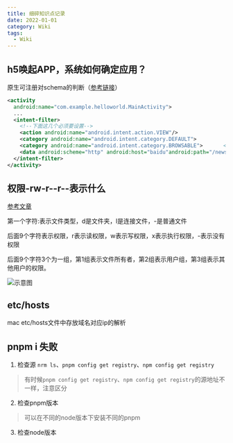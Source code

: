 ```yaml
---
title: 细碎知识点记录
date: 2022-01-01
category: Wiki
tags:
  - Wiki
---
```


<!-- more -->

## h5唤起APP，系统如何确定应用？

原生可注册对schema的判断（[参考链接](https://www.cnblogs.com/zhang-cb/p/7093769.html)）
```xml
<activity
  android:name="com.example.helloworld.MainActivity">
  ...　
  <intent-filter>
    <!--下面这几个必须要设置-->
    <action android:name="android.intent.action.VIEW"/>   
    <category android:name="android.intent.category.DEFAULT">             
    <category android:name="android.intent.category.BROWSABLE">　　　　<!--协议部分-->
    <data android:scheme="http" android:host="baidu"android:path="/news" android:port="8080"/>    
  </intent-filter> 
</activity>
```

## 权限-rw-r--r--表示什么

[参考文章](https://www.runoob.com/linux/linux-comm-chmod.html)

第一个字符:表示文件类型，d是文件夹，l是连接文件，-是普通文件

后面9个字符表示权限，r表示读权限，w表示写权限，x表示执行权限，-表示没有权限

后面9个字符3个为一组，第1组表示文件所有者，第2组表示用户组，第3组表示其他用户的权限。

![示意图](https://www.runoob.com/wp-content/uploads/2014/08/file-permissions-rwx.jpg)

## etc/hosts

mac etc/hosts文件中存放域名对应ip的解析

## pnpm i 失败

1. 检查源 `nrm ls`、`pnpm config get registry`、`npm config get registry`
> 有时候`pnpm config get registry`、`npm config get registry`的源地址不一样，注意区分
2. 检查pnpm版本
> 可以在不同的node版本下安装不同的pnpm
3. 检查node版本